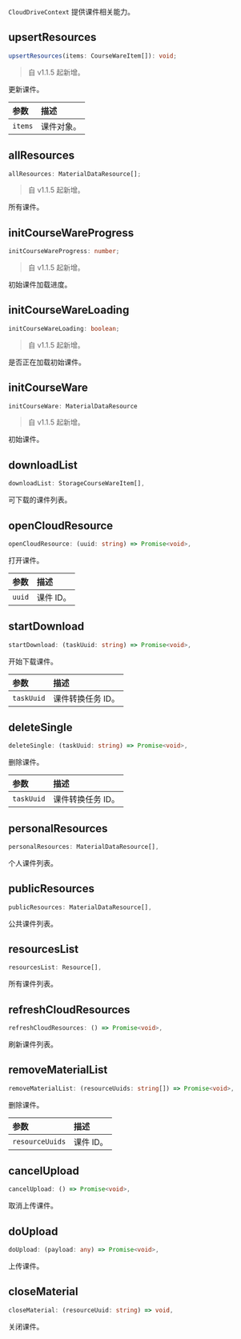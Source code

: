 `CloudDriveContext` 提供课件相关能力。

## upsertResources

```typescript
upsertResources(items: CourseWareItem[]): void;
```

> 自 v1.1.5 起新增。

更新课件。

| 参数    | 描述       |
| :------ | :--------- |
| `items` | 课件对象。 |

## allResources

```typescript
allResources: MaterialDataResource[];
```

> 自 v1.1.5 起新增。

所有课件。

## initCourseWareProgress

```typescript
initCourseWareProgress: number;
```

> 自 v1.1.5 起新增。

初始课件加载进度。

## initCourseWareLoading

```typescript
initCourseWareLoading: boolean;
```

> 自 v1.1.5 起新增。

是否正在加载初始课件。

## initCourseWare

```typescript
initCourseWare: MaterialDataResource
```

> 自 v1.1.5 起新增。

初始课件。

## downloadList

```typescript
downloadList: StorageCourseWareItem[],
```

可下载的课件列表。

## openCloudResource

```typescript
openCloudResource: (uuid: string) => Promise<void>,
```

打开课件。

| 参数   | 描述      |
| :----- | :-------- |
| `uuid` | 课件 ID。 |

## startDownload

```typescript
startDownload: (taskUuid: string) => Promise<void>,
```

开始下载课件。

| 参数       | 描述              |
| :--------- | :---------------- |
| `taskUuid` | 课件转换任务 ID。 |

## deleteSingle

```typescript
deleteSingle: (taskUuid: string) => Promise<void>,
```

删除课件。

| 参数       | 描述              |
| :--------- | :---------------- |
| `taskUuid` | 课件转换任务 ID。 |

## personalResources

```typescript
personalResources: MaterialDataResource[],
```

个人课件列表。

## publicResources

```typescript
publicResources: MaterialDataResource[],
```

公共课件列表。

## resourcesList

```typescript
resourcesList: Resource[],
```

所有课件列表。

## refreshCloudResources

```typescript
refreshCloudResources: () => Promise<void>,
```

刷新课件列表。

## removeMaterialList

```typescript
removeMaterialList: (resourceUuids: string[]) => Promise<void>,
```

删除课件。

| 参数            | 描述      |
| :-------------- | :-------- |
| `resourceUuids` | 课件 ID。 |

## cancelUpload

```typescript
cancelUpload: () => Promise<void>,
```

取消上传课件。

## doUpload

```typescript
doUpload: (payload: any) => Promise<void>,
```

上传课件。

## closeMaterial

```typescript
closeMaterial: (resourceUuid: string) => void,
```

关闭课件。